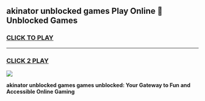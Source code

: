 
## akinator unblocked games Play Online 👋 Unblocked Games
<h3>
<a href="https://premium.freeplayer.one?title=akinator_unblocked_games&ref=19F">CLICK TO PLAY</a></h3>
<hr>

<h3>
<a href="https://premium.freeplayer.one?title=akinator_unblocked_games&ref=19F">CLICK 2 PLAY</a>
  
</h3>

<a href="https://premium.freeplayer.one?title=akinator_unblocked_games&ref=19F"><img src="https://clearcache.store/games.png"></a>


**akinator unblocked games games unblocked: Your Gateway to Fun and Accessible Online Gaming**
